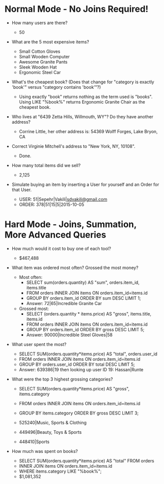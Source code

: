 # Normal Mode - No Joins Required!

- How many users are there?
  - 50

- What are the 5 most expensive items?
  - Small Cotton Gloves
  - Small Wooden Computer
  - Awesome Granite Pants
  - Sleek Wooden Hat
  - Ergonomic Steel Car

- What's the cheapest book? (Does that change for "category is exactly 'book'" versus "category contains 'book'"?) 
  - Using exactly "book" returns nothing as the term used is "books". Using LIKE "%book%" returns Ergonomic Granite Chair as the cheapest book.

- Who lives at "6439 Zetta Hills, Willmouth, WY"? Do they have another address?
  - Corrine Little, her other address is: 54369 Wolff Forges, Lake Bryon, CA

- Correct Virginie Mitchell's address to "New York, NY, 10108".
  - Done.
- How many total items did we sell?
  - 2,125

- Simulate buying an item by inserting a User for yourself and an Order for that User.
  - USER: 51|Sepehr|Vakili|sdvakili@gmail.com
  - ORDER: 378|51|15|5|2015-10-05

# Hard Mode - Joins, Summation, More Advanced Queries

- How much would it cost to buy one of each tool?
  - $467,488

- What item was ordered most often? Grossed the most money?
  - Most often: 
    - SELECT sum(orders.quantity) AS "sum", orders.item_id, items.title 
    - FROM orders INNER JOIN items ON orders.item_id=items.id 
    - GROUP BY orders.item_id ORDER BY sum DESC LIMIT 1;    
    - Answer: 72|65|Incredible Granite Car
  - Grossed most:
    - SELECT (orders.quantity * items.price) AS "gross", items.title, items.id 
    - FROM orders INNER JOIN items ON orders.item_id=items.id 
    - GROUP BY orders.item_id ORDER BY gross DESC LIMIT 5;  
    - Answer: 90000|Incredible Steel Gloves|58

- What user spent the most?

  - SELECT SUM(orders.quantity*items.price) AS "total", orders.user_id 
  - FROM orders INNER JOIN items ON orders.item_id=items.id 
  - GROUP BY orders.user_id ORDER BY total DESC LIMIT 5;
  - Answer: 639386|19 then looking up user ID 19: Hassan|Runte

- What were the top 3 highest grossing categories?

  - SELECT SUM(orders.quantity*items.price) AS "gross", items.category 
  - FROM orders INNER JOIN items ON orders.item_id=items.id 
  - GROUP BY items.category ORDER BY gross DESC LIMIT 3;

  - 525240|Music, Sports & Clothing
  - 449496|Beauty, Toys & Sports
  - 448410|Sports

- How much was spent on books?

  - SELECT SUM(orders.quantity*items.price) AS "total" FROM orders 
  - INNER JOIN items ON orders.item_id=items.id 
  - WHERE items.category LIKE "%book%";
  - $1,081,352









